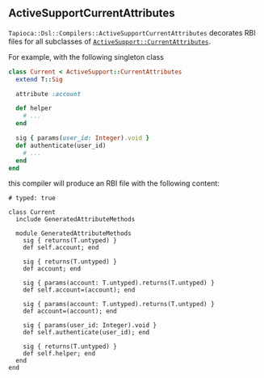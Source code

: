 ## ActiveSupportCurrentAttributes

`Tapioca::Dsl::Compilers::ActiveSupportCurrentAttributes` decorates RBI files for all
subclasses of
[`ActiveSupport::CurrentAttributes`](https://api.rubyonrails.org/classes/ActiveSupport/CurrentAttributes.html).

For example, with the following singleton class

~~~rb
class Current < ActiveSupport::CurrentAttributes
  extend T::Sig

  attribute :account

  def helper
    # ...
  end

  sig { params(user_id: Integer).void }
  def authenticate(user_id)
    # ...
  end
end
~~~

this compiler will produce an RBI file with the following content:
~~~rbi
# typed: true

class Current
  include GeneratedAttributeMethods

  module GeneratedAttributeMethods
    sig { returns(T.untyped) }
    def self.account; end

    sig { returns(T.untyped) }
    def account; end

    sig { params(account: T.untyped).returns(T.untyped) }
    def self.account=(account); end

    sig { params(account: T.untyped).returns(T.untyped) }
    def account=(account); end

    sig { params(user_id: Integer).void }
    def self.authenticate(user_id); end

    sig { returns(T.untyped) }
    def self.helper; end
  end
end
~~~
